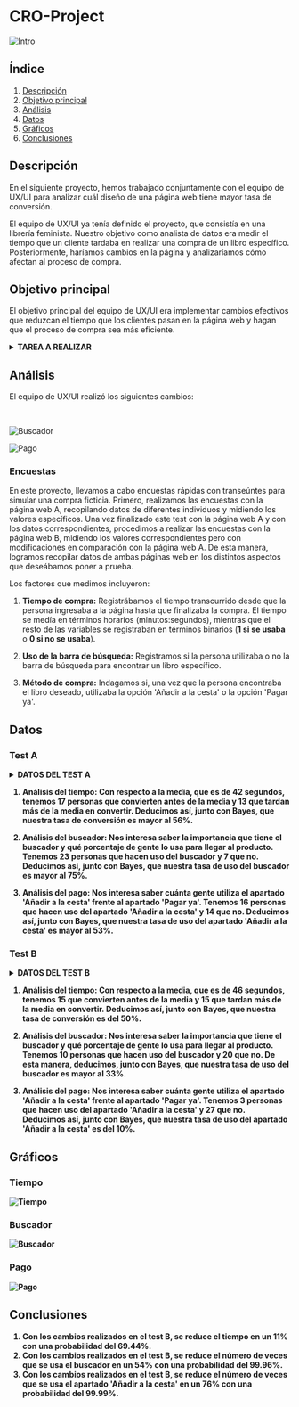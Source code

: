 # CRO-Project

![Intro](img/intro.png)

## Índice

1. [Descripción](#descripción)
2. [Objetivo principal](#objetivo)
3. [Análisis](#análisis)
4. [Datos](#datos)
5. [Gráficos](#gráficos)
6. [Conclusiones](#conclusiones)

<a name="descripción"/>

## Descripción

En el siguiente proyecto, hemos trabajado conjuntamente con el equipo de UX/UI para analizar cuál diseño de una página web tiene mayor tasa de conversión.

El equipo de UX/UI ya tenía definido el proyecto, que consistía en una librería feminista. Nuestro objetivo como analista de datos era medir el tiempo que un cliente tardaba en realizar una compra de un libro específico. Posteriormente, haríamos cambios en la página y analizaríamos cómo afectan al proceso de compra.

<a name="objetivo"/>

## Objetivo principal

El objetivo principal del equipo de UX/UI era implementar cambios efectivos que reduzcan el tiempo que los clientes pasan en la página web y hagan que el proceso de compra sea más eficiente.

<details>
<summary><strong>TAREA A REALIZAR</strong></summary>
<br>

 ![Tarea](img/tarea.png)

</details>

<a name="análisis"/>

## Análisis

El equipo de UX/UI realizó los siguientes cambios: 

<br>

![Buscador](img/cambio_b.png)

![Pago](img/cambio_p.png)

### Encuestas

En este proyecto, llevamos a cabo encuestas rápidas con transeúntes para simular una compra ficticia. Primero, realizamos las encuestas con la página web A, recopilando datos de diferentes individuos y midiendo los valores específicos. Una vez finalizado este test con la página web A y con los datos correspondientes, procedimos a realizar las encuestas con la página web B, midiendo los valores correspondientes pero con modificaciones en comparación con la página web A. De esta manera, logramos recopilar datos de ambas páginas web en los distintos aspectos que deseábamos poner a prueba.


Los factores que medimos incluyeron:

  1. <p><b>Tiempo de compra:</b> Registrábamos el tiempo transcurrido desde que la persona ingresaba a la página hasta que finalizaba la compra. El tiempo se medía en términos horarios (minutos:segundos), mientras que el resto de las variables se registraban en términos binarios (<b>1 si se usaba</b> o <b>0 si no se usaba</b>).</p>
  2. <p><b>Uso de la barra de búsqueda:</b> Registramos si la persona utilizaba o no la barra de búsqueda para encontrar un libro específico.</p>
  3. <p><b>Método de compra:</b> Indagamos si, una vez que la persona encontraba el libro deseado, utilizaba la opción 'Añadir a la cesta' o la opción 'Pagar ya'.</p>

<a name="datos"/>

## Datos

### Test A

<details>
<summary><strong>DATOS DEL TEST A<strong></summary>
<br>

 ![Test A](img/a.png)

</details>

1. <strong>Análisis del tiempo<strong>: Con respecto a la media, que es de 42 segundos, tenemos 17 personas que convierten antes de la media y 13 que tardan más de la media en convertir. Deducimos así, junto con Bayes, que nuestra tasa de conversión es mayor al 56%.

2. <strong>Análisis del buscador<strong>: Nos interesa saber la importancia que tiene el buscador y qué porcentaje de gente lo usa para llegar al producto. Tenemos 23 personas que hacen uso del buscador y 7 que no. Deducimos así, junto con Bayes, que nuestra tasa de uso del buscador es mayor al 75%.

3. <strong>Análisis del pago<strong>: Nos interesa saber cuánta gente utiliza el apartado 'Añadir a la cesta' frente al apartado 'Pagar ya'. Tenemos 16 personas que hacen uso del apartado 'Añadir a la cesta' y 14 que no. Deducimos así, junto con Bayes, que nuestra tasa de uso del apartado 'Añadir a la cesta' es mayor al 53%.

### Test B

<details>
<summary><strong>DATOS DEL TEST B<strong></summary>
<br>

 ![Test B](img/b.png)

</details>

1. <strong>Análisis del tiempo<strong>: Con respecto a la media, que es de 46 segundos, tenemos 15 que convierten antes de la media y 15 que tardan más de la media en convertir. Deducimos así, junto con Bayes, que nuestra tasa de conversión es del 50%.

2. <strong>Análisis del buscador<strong>: Nos interesa saber la importancia que tiene el buscador y qué porcentaje de gente lo usa para llegar al producto. Tenemos 10 personas que hacen uso del buscador y 20 que no. De esta manera, deducimos, junto con Bayes, que nuestra tasa de uso del buscador es mayor al 33%.

3. <strong>Análisis del pago<strong>: Nos interesa saber cuánta gente utiliza el apartado 'Añadir a la cesta' frente al apartado 'Pagar ya'. Tenemos 3 personas que hacen uso del apartado 'Añadir a la cesta' y 27 que no. Deducimos así, junto con Bayes, que nuestra tasa de uso del apartado 'Añadir a la cesta' es del 10%.

<a name="gráficos"/>

## Gráficos

### Tiempo

![Tiempo](img/tiempo.png)

### Buscador

![Buscador](img/buscador.png)

### Pago

![Pago](img/pago.png)

<a name="conclusiones"/>

## Conclusiones

1.  Con los cambios realizados en el test B, se reduce el tiempo en un 11% con una probabilidad del 69.44%.
2.  Con los cambios realizados en el test B, se reduce el número de veces que se usa el buscador en un 54% con una probabilidad del 99.96%.
3.  Con los cambios realizados en el test B, se reduce el número de veces que se usa el apartado 'Añadir a la cesta' en un 76% con una probabilidad del 99.99%.